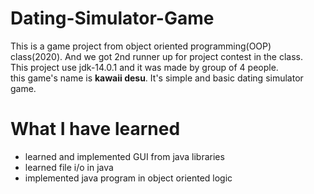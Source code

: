 # Dating-Simulator-Game
This is a game project from object oriented programming(OOP) class(2020). And we got 2nd runner up for project contest in the class.<br>
This project use jdk-14.0.1 and it was made by group of 4 people.<br>
this game's name is <b>kawaii desu</b>. It's simple and basic dating simulator game. <br>

# What I have learned
* learned and implemented GUI from java libraries
* learned file i/o in java
* implemented java program in object oriented logic
